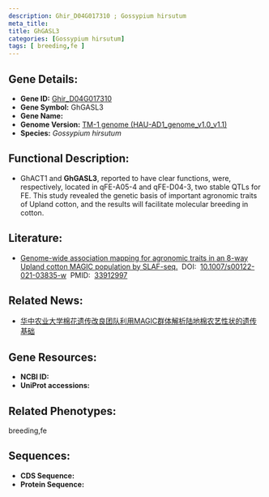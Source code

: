 ```yaml
---
description: Ghir_D04G017310 ; Gossypium hirsutum
meta_title:
title: GhGASL3
categories: [Gossypium hirsutum]
tags: [ breeding,fe ]
---
```


## Gene Details:
- **Gene ID:**	[Ghir_D04G017310]()
- **Gene Symbol:** GhGASL3
- **Gene Name:** 
- **Genome Version:** [TM-1 genome (HAU-AD1_genome_v1.0_v1.1)]()
- **Species:** *Gossypium hirsutum*

## Functional Description:
   - GhACT1 and **GhGASL3**, reported to have clear functions, were, respectively, located in qFE-A05-4 and qFE-D04-3, two stable QTLs for FE. This study revealed the genetic basis of important agronomic traits of Upland cotton, and the results will facilitate molecular breeding in cotton.

## Literature:
   - [Genome-wide association mapping for agronomic traits in an 8-way Upland cotton MAGIC population by SLAF-seq.]( https://link.springer.com/article/10.1007/s00122-021-03835-w#Tab3)&nbsp;&nbsp;DOI:&nbsp;&nbsp;[10.1007/s00122-021-03835-w](https://link.springer.com/article/10.1007/s00122-021-03835-w#Tab3)&nbsp;&nbsp;PMID:&nbsp;&nbsp;[33912997](https://pubmed.ncbi.nlm.nih.gov/33912997/)

## Related News:
   - [华中农业大学棉花遗传改良团队利用MAGIC群体解析陆地棉农艺性状的遗传基础](https://mp.weixin.qq.com/s?__biz=Mzg3MDEwNDEyMg==&mid=2247514127&idx=6&sn=b97a7fbe1c6b1af2e98ab95639161a48&chksm=ce90155af9e79c4cc49b980ab12513b18f2fe666465604374b70f215451cd429378f87cdac42&scene=27#wechat_redirect)

## Gene Resources:
- **NCBI ID:** [](https://www.ncbi.nlm.nih.gov/gene/?term=)
- **UniProt accessions:** [](https://www.uniprot.org/uniprotkb//entry)

## Related Phenotypes:
breeding,fe

## Sequences:
- **CDS Sequence:**
- **Protein Sequence:**
